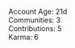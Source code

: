 Account Age: 21d                                                   
Communities: 3                                                       
Contributions: 5                                                      
Karma: 6